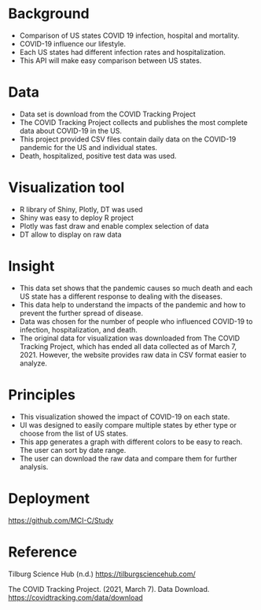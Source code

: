 ﻿# **Background**
- Comparison of US states COVID 19 infection, hospital  and mortality. 
- COVID-19 influence our lifestyle. 
- Each US states had different infection rates and hospitalization. 
- This API will make easy comparison between US states.
# **Data**
- Data set is download from the COVID Tracking Project
- The COVID Tracking Project collects and publishes the most complete data about COVID-19 in the US.
- This project provided CSV files contain daily data on the COVID-19 pandemic for the US and individual states.
- Death, hospitalized, positive test data was used.
# **Visualization tool**
- R library of Shiny, Plotly, DT was used
- Shiny was easy to deploy R project 
- Plotly was fast draw and enable complex selection of data 
- DT allow to display on raw data
# **Insight**
- This data set shows that the pandemic causes so much death and each US state has a different response to dealing with the diseases. 
- This data help to understand the impacts of the pandemic and how to prevent the further spread of disease.
- Data was chosen for the number of people who influenced COVID-19 to infection, hospitalization, and death. 
- The original data for visualization was downloaded from The COVID Tracking Project, which has ended all data collected as of March 7, 2021. However, the website provides raw data in CSV format easier to analyze.
# Principles
- This visualization showed the impact of COVID-19 on each state. 
- UI was designed to easily compare multiple states by ether type or choose from the list of US states. 
- This app generates a graph with different colors to be easy to reach. The user can sort by date range.  
- The user can download the raw data and compare them for further analysis.

# Deployment
<https://github.com/MCI-C/Study>

# Reference

Tilburg Science Hub (n.d.) <https://tilburgsciencehub.com/>

The COVID Tracking Project. (2021, March 7). Data Download. https://covidtracking.com/data/download

